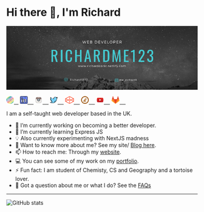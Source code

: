 # Hi there 👋, I'm Richard 

![Banner](https://github.com/MeRichard123/MeRichard123/blob/master/Github-Banner.png)

<div>
  <a href="https://dev.to/merichard123"><img src='./devto.png' alt='dev' height='20'>&nbsp;  &nbsp;</a>
  <a href="https://www.linkedin.com/in/richardcoric/"><img src='./linkedin.png' alt='linkedin' height='20'> &nbsp;  &nbsp;</a>
  <a href="https://www.instagram.com/me_richard1/"><img src='./instagram.png' alt='instagram' height='20'> &nbsp;  &nbsp;</a> 
  <a href="https://twitter.com/Richard5977"><img src='./twitter.png' alt='twitter' height='20'> &nbsp;  &nbsp;</a>
  <a href="https://codepen.io/MeRichard123"><img src='./codepen.png' alt='codepen' height='20'> &nbsp;  &nbsp;</a>
  <a href="https://stackoverflow.com/users/10276472"><img src='stackoverflow.png' alt='stackoverflow' height='20'> &nbsp;  &nbsp;</a>
  <a href="https://www.youtube.com/channel/UCJfXfGX3vMK_FpuqpasCK1g"><img src='./youtube.png' alt='YouTube' height='20'> &nbsp;  &nbsp;</a>
  <a href="https://gitlab.com/MeRichard123"><img src='./gitlab.png' alt='GitLab' height='20'> &nbsp;  &nbsp;</a>
  <br/>
<div>
  
  
I am a self-taught web developer based in the UK.


<!--
**MeRichard123/MeRichard123** is a ✨ _special_ ✨ repository because its `README.md` (this file) appears on your GitHub profile.-->

- 🔭 I’m currently working on becoming a better developer.
- 🌱 I’m currently learning Express JS
- 💡 Also currently experimenting with NextJS madness
- 💬 Want to know more about me? See my site/ [Blog here](https://merichard123.github.io/).
- 📫 How to reach me: Through my [website](https://merichard123.github.io/).
- 💻 You can see some of my work on my [portfolio](https://richardcoric.netlify.app/).
- ⚡ Fun fact: I am student of Chemisty, CS and Geography and a tortoise lover.
- 🤔 Got a question about me or what I do? See the [FAQs](https://github.com/MeRichard123/MeRichard123/blob/master/FAQ.md)

<!-- - 👯 I’m looking to collaborate on ... --> 

<hr/>

![GitHub stats](https://github-readme-stats.vercel.app/api?username=MeRichard123&show_icons=true)

